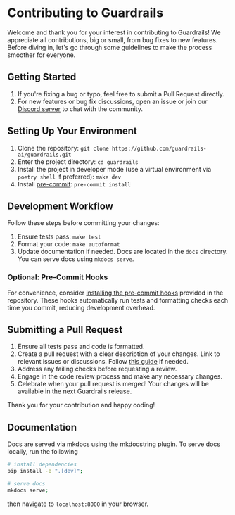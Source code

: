# Contributing to Guardrails

Welcome and thank you for your interest in contributing to Guardrails! We appreciate all contributions, big or small, from bug fixes to new features. Before diving in, let's go through some guidelines to make the process smoother for everyone.

## Getting Started

1. If you're fixing a bug or typo, feel free to submit a Pull Request directly.
2. For new features or bug fix discussions, open an issue or join our [Discord server](https://discord.gg/Jsey3mX98B) to chat with the community.

## Setting Up Your Environment

1. Clone the repository: `git clone https://github.com/guardrails-ai/guardrails.git`
2. Enter the project directory: `cd guardrails`
3. Install the project in developer mode (use a virtual environment via `poetry shell` if preferred): `make dev`
4. Install [pre-commit](https://pre-commit.com/): `pre-commit install`

## Development Workflow

Follow these steps before committing your changes:

1. Ensure tests pass: `make test`
2. Format your code: `make autoformat`
3. Update documentation if needed. Docs are located in the `docs` directory. You can serve docs using `mkdocs serve`.

### Optional: Pre-Commit Hooks

For convenience, consider [installing the pre-commit hooks](https://pre-commit.com/#installation) provided in the repository. These hooks automatically run tests and formatting checks each time you commit, reducing development overhead.

## Submitting a Pull Request

1. Ensure all tests pass and code is formatted.
2. Create a pull request with a clear description of your changes. Link to relevant issues or discussions. Follow [this guide](https://docs.github.com/en/pull-requests/collaborating-with-pull-requests/proposing-changes-to-your-work-with-pull-requests/creating-a-pull-request-from-a-fork) if needed.
3. Address any failing checks before requesting a review.
4. Engage in the code review process and make any necessary changes.
5. Celebrate when your pull request is merged! Your changes will be available in the next Guardrails release.

Thank you for your contribution and happy coding!

## Documentation

Docs are served via mkdocs using the mkdocstring plugin. To serve docs locally, run the following

```bash
# install dependencies
pip install -e ".[dev]";

# serve docs
mkdocs serve;
```
then navigate to `localhost:8000` in your browser.
